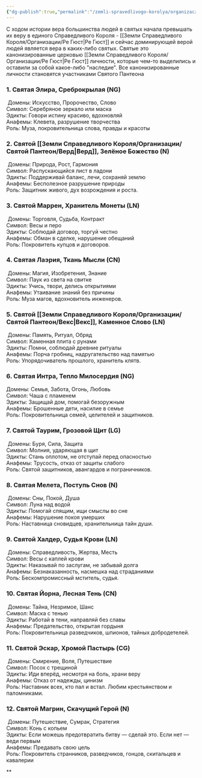 ```yaml
---
{"dg-publish":true,"permalink":"/zemli-spravedlivogo-korolya/organizaczii/svyatoj-panteon/svyatoj-panteon/"}
---
```


С ходом истории вера большинства людей в святых начала превышать их веру в единого Справедливого Короля - [[Земли Справедливого Короля/Организации/Ре Гюст\|Ре Гюст]] и сейчас доминирующей верой людей является вера в каких-либо святых. Святые это канонизированные церковью [[Земли Справедливого Короля/Организации/Ре Гюст\|Ре Гюст]] личности, которые чем-то выделились и оставили за собой какое-либо "наследие". Все канонизированные личности становятся участниками Святого Пантеона


### 1. Святая Элира, Среброкрылая (NG)

 Домены: Искусство, Пророчество, Слово  
Символ: Серебряное зеркало или маска  
Эдикты: Говори истину красиво, вдохновляй  
Анафемы: Клевета, разрушение творчества  
Роль: Муза, покровительница слова, правды и красоты

### 2. Святой [[Земли Справедливого Короля/Организации/Святой Пантеон/Верд\|Верд]], Зелёное Божество (N)

 Домены: Природа, Рост, Гармония  
Символ: Распускающийся лист в ладони  
Эдикты: Поддерживай баланс, лечи, сохраняй землю  
Анафемы: Бесполезное разрушение природы  
Роль: Защитник живого, дух возрождения и роста.

### 3. Святой Маррен, Хранитель Монеты (LN)

 Домены: Торговля, Судьба, Контракт  
Символ: Весы и перо  
Эдикты: Соблюдай договор, торгуй честно  
Анафемы: Обман в сделке, нарушение обещаний  
Роль: Покровитель купцов и договоров.

### 4. Святая Лаэрия, Ткань Мысли (CN)

 Домены: Магия, Изобретения, Знание  
Символ: Паук из света на свитке  
Эдикты: Учись, твори, делись открытиями  
Анафемы: Утаивание знаний без причины  
Роль: Муза магов, вдохновитель инженеров.

### 5. Святой [[Земли Справедливого Короля/Организации/Святой Пантеон/Векс\|Векс]], Каменное Слово (LN)

 Домены: Память, Ритуал, Обряд  
Символ: Каменная плита с рунами  
Эдикты: Помни, соблюдай древние ритуалы  
Анафемы: Порча гробниц, надругательство над памятью  
Роль: Упорядочиватель прошлого, хранитель клятв.

### 6. Святая Интра, Тепло Милосердия (NG)

Домены: Семья, Забота, Огонь, Любовь  
Символ: Чаша с пламенем  
Эдикты: Защищай дом, помогай безоружным  
Анафемы: Брошенные дети, насилие в семье  
Роль: Покровительница семей, целителей и защитников.

### 7. Святой Таурим, Грозовой Щит (LG)

 Домены: Буря, Сила, Защита  
Символ: Молния, ударяющая в щит  
Эдикты: Стань оплотом, не отступай перед опасностью  
Анафемы: Трусость, отказ от защиты слабого  
Роль: Святой защитников, авангардов и пограничников.

### 8. Святая Мелета, Поступь Снов (N)

 Домены: Сны, Покой, Душа  
Символ: Луна над водой  
Эдикты: Помогай спящим, ищи смыслы во сне  
Анафемы: Нарушение покоя умерших  
Роль: Наставница сновидцев, хранительница тайн души.

### 9. Святой Халдер, Судья Крови (LN)

 Домены: Справедливость, Жертва, Месть  
Символ: Весы с каплей крови  
Эдикты: Наказывай по заслугам, не забывай долга  
Анафемы: Безнаказанность, насмешка над страданиями  
Роль: Бескомпромиссный мститель, судья.

### 10. Святая Йорна, Лесная Тень (CN)

 Домены: Тайна, Незримое, Шанс  
Символ: Маска с тенью  
Эдикты: Работай в тени, направляй без славы  
Анафемы: Предательство, открытая гордыня  
Роль: Покровительница разведчиков, шпионов, тайных добродетелей.

### 11. Святой Эскар, Хромой Пастырь (CG)

 Домены: Смирение, Воля, Путешествие  
Символ: Посох с трещиной  
Эдикты: Иди вперёд, несмотря на боль, храни веру  
Анафемы: Отказ от надежды, цинизм  
Роль: Наставник всех, кто пал и встал. Любим крестьянством и паломниками.

  

### 12. Святой Магрин, Скачущий Герой (N)

 Домены: Путешествие, Сумрак, Стратегия  
Символ: Конь с копьем  
Эдикты: Если можешь предотвратить битву — сделай это. Если нет — веди первым  
Анафемы: Предавать свою цель  
Роль: Покровитель странников, разведчиков, гонцов, скитальцев и кавалерии

**